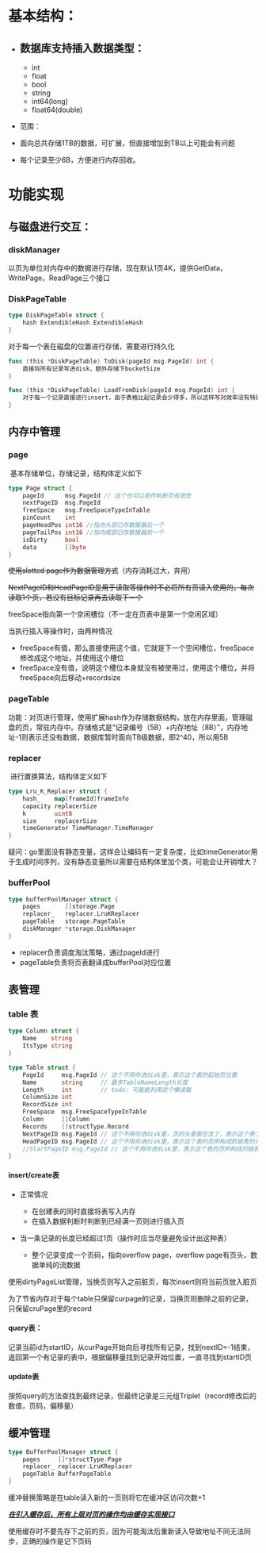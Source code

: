 # 基本结构：

* ## 数据库支持插入数据类型：
  
  * int
  * float
  * bool
  * string
  * int64(long)
  * float64(double)
* 范围：
* 面向总共存储1TB的数据，可扩展，但直接增加到TB以上可能会有问题
* 每个记录至少6B，方便进行内存回收。

# 功能实现

## 与磁盘进行交互：

### diskManager

​	以页为单位对内存中的数据进行存储，现在默认1页4K，提供GetData，WritePage，ReadPage三个接口

### DiskPageTable

```go
type DiskPageTable struct {
	hash ExtendibleHash.ExtendibleHash
}
```

对于每一个表在磁盘的位置进行存储，需要进行持久化

```go
func (this *DiskPageTable) ToDisk(pageId msg.PageId) int {
	直接将所有记录写进disk，额外存储下bucketSize
}
```

```go
func (this *DiskPageTable) LoadFromDisk(pageId msg.PageId) int {
	对于每一个记录直接进行insert，由于表格比起记录会少得多，所以这样写对效率没有特别大影响
}
```



## 内存中管理

### page

​	基本存储单位，存储记录，结构体定义如下

```go
type Page struct {
	pageId      msg.PageId // 这个也可以用作判断页有效性
	nextPageID  msg.PageId
	freeSpace   msg.FreeSpaceTypeInTable
	pinCount    int
	pageHeadPos int16 //指向头部已存数据最后一个
	pageTailPos int16 //指向尾部已存数据最前一个
	isDirty     bool
	data        []byte
}
```

~~使用slotted page作为数据管理方式~~（内存消耗过大，弃用）

~~NextPageID和HeadPageID是用于读取等操作时不必将所有页读入使用的，每次读取1个页，若没有目标记录再去读取下一个~~

freeSpace指向第一个空闲槽位（不一定在页表中是第一个空闲区域）

当执行插入等操作时，由两种情况

* freeSpace有值，那么直接使用这个值，它就是下一个空闲槽位，freeSpace修改成这个地址，并使用这个槽位
* freeSpace没有值，说明这个槽位本身就没有被使用过，使用这个槽位，并将freeSpace向后移动+recordsize

### pageTable

​	功能：对页进行管理，使用扩展hash作为存储数据结构，放在内存里面，管理磁盘的页，常驻内存中。存储格式是“记录编号（5B）+内存地址（8B）”，内存地址-1则表示还没有数据，数据库暂时面向TB级数据，即2^40，所以用5B

### replacer

​	进行置换算法，结构体定义如下

```go
type Lru_K_Replacer struct {
	hash_    map[frameId]frameInfo
	capacity replacerSize
	k        uint8
	size     replacerSize
    timeGenerator TimeManager.TimeManager
}
```



疑问：go里面没有静态变量，这样会让编码有一定复杂度，比如timeGenerator用于生成时间序列，没有静态变量所以需要在结构体里加个类，可能会让开销增大？

### bufferPool

```go
type bufferPoolManager struct {
	pages       []storage.Page
	replacer_   replacer.LruKReplacer
	pageTable   storage.PageTable
	diskManager *storage.DiskManager
}
```

* replacer负责调度淘汰策略，通过pageId进行
* pageTable负责将页表翻译成bufferPool对应位置

## 表管理

### table 表

```go
type Column struct {
	Name    string
	ItsType string
}

type Table struct {
	PageId     msg.PageId // 这个不用存进disk里，表示这个表的起始页位置
	Name       string     // 最多TableNameLength长度
	Length     int        // todo: 可能能利用这个懒读取
	ColumnSize int
	RecordSize int
	FreeSpace  msg.FreeSpaceTypeInTable
	Column     []Column
	Records    []structType.Record
	NextPageID msg.PageId // 这个不用存进disk里，页的头里面包含了，表示这个表下一页
	HeadPageID msg.PageId // 这个不用存进disk里，表示这个表的页所构成的链表的头
	//StartPageID msg.PageId // 这个不用存进disk里，表示这个表的页所构成的链表的头
}
```

#### insert/create表

* 正常情况

  * 在创建表的同时直接将表写入内存
  * 在插入数据判断时判断到已经满一页则进行插入页

* 当一条记录的长度已经超过1页（操作时应当尽量避免设计出这种表）

  * 整个记录变成一个页码，指向overflow page，overflow page有页头，数据单纯的流数据

使用dirtyPageList管理，当换页则写入之前脏页，每次insert则将当前页放入脏页

为了节省内存对于每个table只保留curpage的记录，当换页则删除之前的记录，只保留cruPage里的record

####   query表：

记录当前id为startID，从curPage开始向后寻找所有记录，找到nextID=-1结束，返回第一个有记录的表中，根据偏移量找到记录开始位置，一直寻找到startID页

#### update表

按照query的方法查找到最终记录，但最终记录是三元组Triplet（record修改后的数值，页码，偏移量）

## 缓冲管理

```go
type BufferPoolManager struct {
	pages     []*structType.Page
	replacer_ replacer.LruKReplacer
	pageTable BufferPageTable
}
```

缓冲替换策略是在table读入新的一页则将它在缓冲区访问次数+1

<u>***在引入缓存后，所有上层对页的操作均由缓存实现接口***</u>

使用缓存时不要先存下之前的页，因为可能淘汰后重新读入导致地址不同无法同步，正确的操作是记下页码
